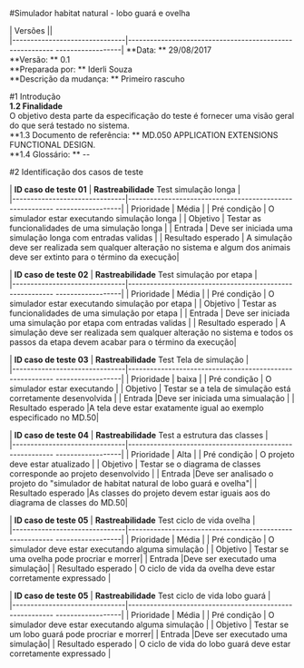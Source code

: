 #Simulador habitat natural - lobo guará e ovelha 

| Versões                  ||  
|-------------------------------|--------------------------------------------------------- ------------------|
**Data: **  29/08/2017       
**Versão:  **   0.1   
**Preparada por:  **  Iderli Souza  
**Descrição da mudança:  **    Primeiro rascuho  
         
#1 Introdução     
**1.2 Finalidade**  
O objetivo desta parte da especificação do teste é fornecer uma visão geral do que será testado no sistema.  
**1.3 Documento de referência: ** MD.050 APPLICATION EXTENSIONS FUNCTIONAL DESIGN.  
**1.4 Glossário: ** -- 

#2 Identificação dos casos de teste  

| **ID caso de teste 01**                  | **Rastreabilidade** Test simulação longa |  
|-------------------------------|--------------------------------------------------------- ------------------|
| Prioridade                    |  Média                                          |
| Pré condição             | O simulador estar executando simulação longa                         | 
| Objetivo                   |    Testar as funcionalidades de uma simulação longa |
| Entrada            | Deve ser iniciada uma simulação longa com entradas validas | 
| Resultado esperado             | A simulação deve ser realizada sem qualquer alteração no sistema e algum dos animais deve ser extinto para o término da execução| 

| **ID caso de teste 02**                  | **Rastreabilidade** Test simulação por etapa |  
|-------------------------------|--------------------------------------------------------- ------------------|
| Prioridade                    |  Média                                          |
| Pré condição             | O simulador estar executando simulação por etapa                         |
| Objetivo                   |    Testar as funcionalidades de uma simulação por etapa | 
| Entrada            | Deve ser iniciada uma simulação por etapa com entradas validas | 
| Resultado esperado             | A simulação deve ser realizada sem qualquer alteração no sistema e todos os passos da etapa devem acabar para o término da execução| 

| **ID caso de teste 03**                  | **Rastreabilidade** Test Tela de simulação |  
|-------------------------------|--------------------------------------------------------- ------------------|
| Prioridade                    |  baixa                                          |
| Pré condição             | O simulador estar executando                        |
| Objetivo                   |    Testar se a tela de simulação está corretamente desenvolvida | 
| Entrada            |Deve ser iniciada uma simualação | 
| Resultado esperado             |A tela deve estar exatamente igual ao exemplo especificado no MD.50| 

| **ID caso de teste 04**                  | **Rastreabilidade** Test a estrutura das classes |  
|-------------------------------|--------------------------------------------------------- ------------------|
| Prioridade                    |  Alta                                          |
| Pré condição             | O projeto deve estar atualizado                        |
| Objetivo                   |   Testar se o diagrama de classes corresponde ao projeto desenvolvido | 
| Entrada            |Deve ser analisado o projeto do "simulador de habitat natural de lobo guará e ovelha"| 
| Resultado esperado             |As classes do projeto devem estar iguais aos do diagrama de classes do MD.50|

| **ID caso de teste 05**                  | **Rastreabilidade** Test ciclo de vida ovelha |  
|-------------------------------|--------------------------------------------------------- ------------------|
| Prioridade                    |  Média                                         |
| Pré condição             | O simulador deve estar executando alguma simulação                       |
| Objetivo                   |   Testar se uma ovelha pode procriar e morrer| 
| Entrada            |Deve ser executado uma simulação| 
| Resultado esperado             | O ciclo de vida da ovelha deve estar corretamente expressado |


| **ID caso de teste 05**                  | **Rastreabilidade** Test ciclo de vida lobo guará |  
|-------------------------------|--------------------------------------------------------- ------------------|
| Prioridade                    |  Média                                         |
| Pré condição             | O simulador deve estar executando alguma simulação                       |
| Objetivo                   |   Testar se um lobo guará pode procriar e morrer| 
| Entrada            |Deve ser executado uma simulação| 
| Resultado esperado             | O ciclo de vida do lobo guará deve estar corretamente expressado |
